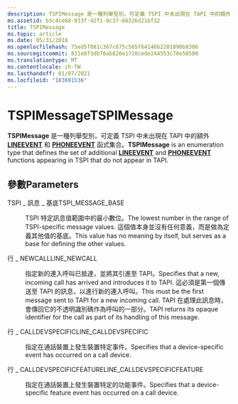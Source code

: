 ```yaml
---
description: TSPIMessage 是一種列舉型別，可定義 TSPI 中未出現在 TAPI 中的額外 LINEEVENT 和 PHONEEVENT 函式集合。
ms.assetid: b3c4ce68-033f-42f1-8c37-66326d21bf32
title: TSPIMessage
ms.topic: article
ms.date: 05/31/2018
ms.openlocfilehash: 75ed5f081c367c675c565f64146b2201890b8306
ms.sourcegitcommit: 831e8f3db78ab820e1710cede244553c70e50500
ms.translationtype: MT
ms.contentlocale: zh-TW
ms.lasthandoff: 01/07/2021
ms.locfileid: "103691536"
---
```

# <a name="tspimessage"></a><span data-ttu-id="5aeeb-103">TSPIMessage</span><span class="sxs-lookup"><span data-stu-id="5aeeb-103">TSPIMessage</span></span>

<span data-ttu-id="5aeeb-104">**TSPIMessage** 是一種列舉型別，可定義 TSPI 中未出現在 TAPI 中的額外 [**LINEEVENT**](/windows/win32/api/tspi/nc-tspi-lineevent) 和 [**PHONEEVENT**](/windows/desktop/api/tspi/nc-tspi-phoneevent) 函式集合。</span><span class="sxs-lookup"><span data-stu-id="5aeeb-104">**TSPIMessage** is an enumeration type that defines the set of additional [**LINEEVENT**](/windows/win32/api/tspi/nc-tspi-lineevent) and [**PHONEEVENT**](/windows/desktop/api/tspi/nc-tspi-phoneevent) functions appearing in TSPI that do not appear in TAPI.</span></span>

## <a name="parameters"></a><span data-ttu-id="5aeeb-105">參數</span><span class="sxs-lookup"><span data-stu-id="5aeeb-105">Parameters</span></span>

<dl> <dt>

<span data-ttu-id="5aeeb-106"><span id="TSPI_MESSAGE_BASE"></span><span id="tspi_message_base"></span>TSPI \_ 訊息 \_ 基底</span><span class="sxs-lookup"><span data-stu-id="5aeeb-106"><span id="TSPI_MESSAGE_BASE"></span><span id="tspi_message_base"></span>TSPI\_MESSAGE\_BASE</span></span>
</dt> <dd>

<span data-ttu-id="5aeeb-107">TSPI 特定訊息值範圍中的最小數位。</span><span class="sxs-lookup"><span data-stu-id="5aeeb-107">The lowest number in the range of TSPI-specific message values.</span></span> <span data-ttu-id="5aeeb-108">這個值本身並沒有任何意義，而是做為定義其他值的基底。</span><span class="sxs-lookup"><span data-stu-id="5aeeb-108">This value has no meaning by itself, but serves as a base for defining the other values.</span></span>

</dd> <dt>

<span data-ttu-id="5aeeb-109"><span id="LINE_NEWCALL"></span><span id="line_newcall"></span>行 \_ NEWCALL</span><span class="sxs-lookup"><span data-stu-id="5aeeb-109"><span id="LINE_NEWCALL"></span><span id="line_newcall"></span>LINE\_NEWCALL</span></span>
</dt> <dd>

<span data-ttu-id="5aeeb-110">指定新的連入呼叫已抵達，並將其引進至 TAPI。</span><span class="sxs-lookup"><span data-stu-id="5aeeb-110">Specifies that a new, incoming call has arrived and introduces it to TAPI.</span></span> <span data-ttu-id="5aeeb-111">這必須是第一個傳送至 TAPI 的訊息，以進行新的連入呼叫。</span><span class="sxs-lookup"><span data-stu-id="5aeeb-111">This must be the first message sent to TAPI for a new incoming call.</span></span> <span data-ttu-id="5aeeb-112">TAPI 在處理此訊息時，會傳回它的不透明識別碼作為呼叫的一部分。</span><span class="sxs-lookup"><span data-stu-id="5aeeb-112">TAPI returns its opaque identifier for the call as part of its handling of this message.</span></span>

</dd> <dt>

<span data-ttu-id="5aeeb-113"><span id="LINE_CALLDEVSPECIFIC"></span><span id="line_calldevspecific"></span>行 \_ CALLDEVSPECIFIC</span><span class="sxs-lookup"><span data-stu-id="5aeeb-113"><span id="LINE_CALLDEVSPECIFIC"></span><span id="line_calldevspecific"></span>LINE\_CALLDEVSPECIFIC</span></span>
</dt> <dd>

<span data-ttu-id="5aeeb-114">指定在通話裝置上發生裝置特定事件。</span><span class="sxs-lookup"><span data-stu-id="5aeeb-114">Specifies that a device-specific event has occurred on a call device.</span></span>

</dd> <dt>

<span data-ttu-id="5aeeb-115"><span id="LINE_CALLDEVSPECIFICFEATURE"></span><span id="line_calldevspecificfeature"></span>行 \_ CALLDEVSPECIFICFEATURE</span><span class="sxs-lookup"><span data-stu-id="5aeeb-115"><span id="LINE_CALLDEVSPECIFICFEATURE"></span><span id="line_calldevspecificfeature"></span>LINE\_CALLDEVSPECIFICFEATURE</span></span>
</dt> <dd>

<span data-ttu-id="5aeeb-116">指定在通話裝置上發生裝置特定的功能事件。</span><span class="sxs-lookup"><span data-stu-id="5aeeb-116">Specifies that a device-specific feature event has occurred on a call device.</span></span>

</dd> </dl>

 

 
